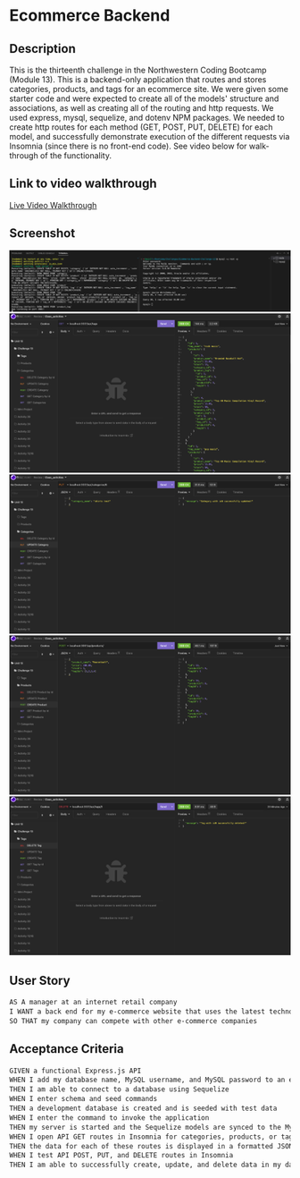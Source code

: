 # Ecommerce Backend

## Description
This is the thirteenth challenge in the Northwestern Coding Bootcamp (Module 13). This is a backend-only application that routes and stores categories, products, and tags for an ecommerce site. We were given some starter code and were expected to create all of the models' structure and associations, as well as creating all of the routing and http requests. We used express, mysql, sequelize, and dotenv NPM packages. We needed to create http routes for each method (GET, POST, PUT, DELETE) for each model, and successfully demonstrate execution of the different requests via Insomnia (since there is no front-end code). See video below for walk-through of the functionality.

## Link to video walkthrough
[Live Video Walkthrough](https://drive.google.com/file/d/1A-t_qU60n6G_j_xavbXSSB0LNMYzUuHJ/view)

## Screenshot
![Webpage Screenshot](./assets/images/Screen%20Shot%202022-10-07%20at%205.09.32%20PM.png)
![Webpage Screenshot](./assets/images/Screen%20Shot%202022-10-07%20at%205.10.18%20PM.png)
![Webpage Screenshot](./assets/images/Screen%20Shot%202022-10-07%20at%205.10.51%20PM.png)
![Webpage Screenshot](./assets/images/Screen%20Shot%202022-10-07%20at%205.11.07%20PM.png)
![Webpage Screenshot](./assets/images/Screen%20Shot%202022-10-07%20at%205.11.19%20PM.png)

## User Story
```md
AS A manager at an internet retail company
I WANT a back end for my e-commerce website that uses the latest technologies
SO THAT my company can compete with other e-commerce companies
```

## Acceptance Criteria
```md
GIVEN a functional Express.js API
WHEN I add my database name, MySQL username, and MySQL password to an environment variable file
THEN I am able to connect to a database using Sequelize
WHEN I enter schema and seed commands
THEN a development database is created and is seeded with test data
WHEN I enter the command to invoke the application
THEN my server is started and the Sequelize models are synced to the MySQL database
WHEN I open API GET routes in Insomnia for categories, products, or tags
THEN the data for each of these routes is displayed in a formatted JSON
WHEN I test API POST, PUT, and DELETE routes in Insomnia
THEN I am able to successfully create, update, and delete data in my database
```